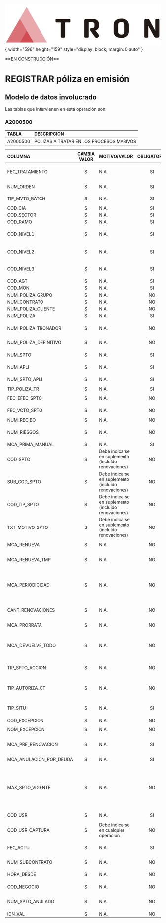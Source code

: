 ![Imagen LOGO](./00-Imagen/logo-TRON.png){ width="596" height="159" style="display: block; margin: 0 auto" }

==EN CONSTRUCCIÓN==

# REGISTRAR póliza en emisión

## **Modelo de datos involucrado**
Las tablas que intervienen en esta operación son:

### A2000500

| TABLA | DESCRIPCIÓN |
|:--- |:--- |
| A2000500                       | POLIZAS A TRATAR EN LOS PROCESOS MASIVOS                                                            |

| COLUMNA | CAMBIA VALOR | MOTIVO/VALOR | OBLIGATORIA | COMENTARIO |
|:--- |:---: |:--- |:---: |:--- |
| FEC_TRATAMIENTO | S | N.A. | SI | FECHA EN LA QUE SE REALIZA EL PROCESO MASIVO | 
| NUM_ORDEN | S | N.A. | SI | NUMERO DEL PROCESO MASIVO | 
| TIP_MVTO_BATCH | S | N.A. | SI | TIPO DEL PROCESO MASIVO | 
| COD_CIA | S | N.A. | SI | COMPANIA | 
| COD_SECTOR | S | N.A. | SI | SECTOR | 
| COD_RAMO | S | N.A. | SI | RAMO | 
| COD_NIVEL1 | S | N.A. | SI | NIVEL1 DE LA ESTRUCTURA COMERCIAL | 
| COD_NIVEL2 | S | N.A. | SI | NIVEL2 DE LA ESTRUCTURA COMERCIAL | 
| COD_NIVEL3 | S | N.A. | SI | NIVEL3 DE LA ESTRUCTURA COMERCIAL | 
| COD_AGT | S | N.A. | SI | AGENTE | 
| COD_MON | S | N.A. | SI | MONEDA | 
| NUM_POLIZA_GRUPO | S | N.A. | NO | POLIZA GRUPO | 
| NUM_CONTRATO | S | N.A. | NO | CONTRATO | 
| NUM_POLIZA_CLIENTE | S | N.A. | NO | POLIZA CLIENTE | 
| NUM_POLIZA | S | N.A. | SI | POLIZA | 
| NUM_POLIZA_TRONADOR | S | N.A. | NO | NUMERO DE POLIZA DE TRONADOR (INTERNO) | 
| NUM_POLIZA_DEFINITIVO | S | N.A. | NO | NUMERO DE POLIZA DEFINITIVA | 
| NUM_SPTO | S | N.A. | SI | NUMERO DE SUPLEMENTO | 
| NUM_APLI | S | N.A. | SI | NUMERO DE APLICACION | 
| NUM_SPTO_APLI | S | N.A. | SI | SUPLEMENTO DE LA APLICACION | 
| TIP_POLIZA_TR | S | N.A. | SI | TIPO DE POLIZA | 
| FEC_EFEC_SPTO | S | N.A. | NO | EFECTO DEL SUPLEMENTO | 
| FEC_VCTO_SPTO | S | N.A. | NO | VENCIMIENTO DEL SUPLEMENTO | 
| NUM_RECIBO | S | N.A. | NO | RECIBO | 
| NUM_RIESGOS | S | N.A. | NO | NUMERO TOTAL DE RIESGOS QUE HA TENIDO | 
| MCA_PRIMA_MANUAL | S | N.A. | SI | PRIMAS MANUALES | 
| COD_SPTO | S | Debe indicarse en suplemento (incluído renovaciones) | NO | SUPLEMENTO | 
| SUB_COD_SPTO | S | Debe indicarse en suplemento (incluído renovaciones) | NO | SUPLEMENTO | 
| COD_TIP_SPTO | S | Debe indicarse en suplemento (incluído renovaciones) | NO | CAUSA DEL SUPLEMENTO | 
| TXT_MOTIVO_SPTO | S | Debe indicarse en suplemento (incluído renovaciones) | NO | TEXTO QUE DETERMINA EL MOTIVO DEL SUPLEMENTO | 
| MCA_RENUEVA | S | N.A. | NO | RENUEVA AL VENCIMIENTO | 
| MCA_RENUEVA_TMP | S | N.A. | NO | RENUEVA POR LA TEMPORALIDAD ORIGINAL | 
| MCA_PERIODICIDAD | S | N.A. | NO | LA POLIZA RENUEVA POR PERIODOS (PERIODOS LECTIVOS, TEMPORADAS DEPORTIVAS, ...) | 
| CANT_RENOVACIONES | S | N.A. | NO | NUMERO MAXIMO DE RENOVACIONES QUE TENDRA LA POLIZA | 
| MCA_PRORRATA | S | N.A. | NO | CALCULO A PRORRATA O ESCALA | 
| MCA_DEVUELVE_TODO | S | N.A. | NO | DEVUELVE LA TOTALIDAD DE LOS CONCEPTOS DE DESGLOSE ECONOMICO | 
| TIP_SPTO_ACCION | S | N.A. | NO | TIPO DE SUPLEMENTO A RALIZAR | 
| TIP_AUTORIZA_CT | S | N.A. | NO | TIPO DE AUTORIZACION O RECHAZO DEL CONTROL TECNICO | 
| TIP_SITU | S | N.A. | SI | SITUACION EN LA QUE SE ENCUENTRA LA FILA | 
| COD_EXCEPCION | S | N.A. | NO | EXCEPCION | 
| NOM_EXCEPCION | S | N.A. | NO | DESCRIPCION DE LA EXCEPCION | 
| MCA_PRE_RENOVACION | S | N.A. | SI | POLIZA HA SIDO RENOVADA PREVIAMENTE | 
| MCA_ANULACION_POR_DEUDA | S | N.A. | SI | LA ANULACION ES POR DEUDA | 
| MAX_SPTO_VIGENTE | S | N.A. | NO | ULTIMO SUPLEMENTO VIGENTE EN EL MOMENTO DE EJECUTAR EL PROCESO DE ANULACION POR FALTA DE PAGO | 
| COD_USR | S | N.A. | SI | USUARIO QUE ACTUALIZO LA FILA | 
| COD_USR_CAPTURA | S | Debe indicarse en cualquier operación | NO | USUARIO QUE SIMULA LA CAPTURA | 
| FEC_ACTU | S | N.A. | SI | FECHA DE ACTUALIZACION DE LA FILA | 
| NUM_SUBCONTRATO | S | N.A. | NO | NUMERO DE SUBCONTRATO | 
| HORA_DESDE | S | N.A. | NO | HORARIO DE COMIENZO | 
| COD_NEGOCIO | S | N.A. | NO | TIPO DE NEGOCIO (GRANDES RIESGOS) | 
| NUM_SPTO_ANULADO | S | N.A. | NO | NUMERO DE SUPLEMENTO ANULADO/ANULADOR | 
| IDN_VAL | S | N.A. | NO | IDENTIFICADOR | 
